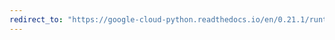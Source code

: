 ```yaml
---
redirect_to: "https://google-cloud-python.readthedocs.io/en/0.21.1/runtimeconfig-client.html"
---
```

